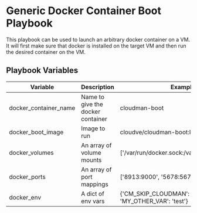 # Generic Docker Container Boot Playbook
This playbook can be used to launch an arbitrary docker container on a VM.
It will first make sure that docker is installed on the target VM and then run
the desired container on the VM.

Playbook Variables
-------------------

| Variable              | Description                       | Example                                               |
|-----------------------|-----------------------------------|-------------------------------------------------------|
| docker_container_name | Name to give the docker container | cloudman-boot                                         |
| docker_boot_image     | Image to run                      | cloudve/cloudman-boot:latest                          |
| docker_volumes        | An array of volume mounts         | ['/var/run/docker.sock:/var/run/docker.sock']         |
| docker_ports          | An array of port mappings         | ['8913:9000', '5678:5678']                            |
| docker_env            | A dict of env vars                | {'CM_SKIP_CLOUDMAN': 'False', 'MY_OTHER_VAR': 'test'} |

